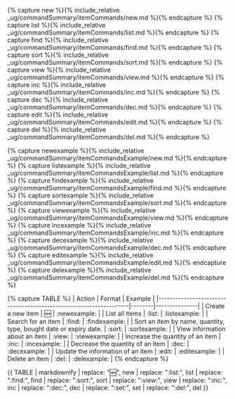 <!-- markdownlint-disable-file first-line-h1 -->

<!-- ===== DECLARE VARIABLES ===== -->
<!-- markdownlint-disable -->
{% capture new %}{% include_relative _ug/commandSummary/itemCommands/new.md %}{% endcapture %}
{% capture list %}{% include_relative _ug/commandSummary/itemCommands/list.md %}{% endcapture %}
{% capture find %}{% include_relative _ug/commandSummary/itemCommands/find.md %}{% endcapture %}
{% capture sort %}{% include_relative _ug/commandSummary/itemCommands/sort.md %}{% endcapture %}
{% capture view %}{% include_relative _ug/commandSummary/itemCommands/view.md %}{% endcapture %}
{% capture inc %}{% include_relative _ug/commandSummary/itemCommands/inc.md %}{% endcapture %}
{% capture dec %}{% include_relative _ug/commandSummary/itemCommands/dec.md %}{% endcapture %}
{% capture edit %}{% include_relative _ug/commandSummary/itemCommands/edit.md %}{% endcapture %}
{% capture del %}{% include_relative _ug/commandSummary/itemCommands/del.md %}{% endcapture %}

{% capture newexample %}{% include_relative _ug/commandSummary/itemCommandsExample/new.md %}{% endcapture %}
{% capture listexample %}{% include_relative _ug/commandSummary/itemCommandsExample/list.md %}{% endcapture %}
{% capture findexample %}{% include_relative _ug/commandSummary/itemCommandsExample/find.md %}{% endcapture %}
{% capture sortexample %}{% include_relative _ug/commandSummary/itemCommandsExample/sort.md %}{% endcapture %}
{% capture viewexample %}{% include_relative _ug/commandSummary/itemCommandsExample/view.md %}{% endcapture %}
{% capture incexample %}{% include_relative _ug/commandSummary/itemCommandsExample/inc.md %}{% endcapture %}
{% capture decexample %}{% include_relative _ug/commandSummary/itemCommandsExample/dec.md %}{% endcapture %}
{% capture editexample %}{% include_relative _ug/commandSummary/itemCommandsExample/edit.md %}{% endcapture %}
{% capture delexample %}{% include_relative _ug/commandSummary/itemCommandsExample/del.md %}{% endcapture %}
<!-- markdownlint-restore -->

<!-- ===== CREATE TABLE FORMATTING IN NORMAL+ MARKDOWN ===== -->
<!-- WE USE :variable: FOR VALUES THAT ARE TO BE SUBSTITUTED -->
{% capture TABLE %}
| Action                                                            | Format | Example       |
|-------------------------------------------------------------------|--------|---------------|
| Create a new item                                                 | :new:  | :newexample:  |
| List all items                                                    | :list: | :listexample: |
| Search for an item                                                | :find: | :findexample: |
| Sort an item by name, quantity, type, bought date or expiry date. | :sort: | :sortexample: |
| View information about an item                                    | :view: | :viewexample: |
| Increase the quantity of an item                                  | :inc:  | :incexample:  |
| Decrease the quantity of an item                                  | :dec:  | :decexample:  |
| Update the information of an item                                 | :edit: | :editexample: |
| Delete an item                                                    | :del:  | :delexample:  |
{% endcapture %}

<!-- ===== RENDER THE ACTUAL TABLE ===== -->
{{ TABLE
  | markdownify
  | replace: ":new:", new
  | replace: ":list:", list
  | replace: ":find:", find
  | replace: ":sort:", sort
  | replace: ":view:", view
  | replace: ":inc:", inc
  | replace: ":dec:", dec
  | replace: ":set:", set
  | replace: ":del:", del
}}

